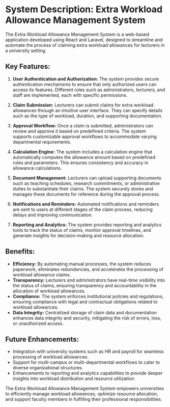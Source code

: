 # System Description: Extra Workload Allowance Management System

The Extra Workload Allowance Management System is a web-based application developed using React and Laravel, designed to streamline and automate the process of claiming extra workload allowances for lecturers in a university setting.

## Key Features:

1. **User Authentication and Authorization:** The system provides secure authentication mechanisms to ensure that only authorized users can access its features. Different roles such as administrators, lecturers, and staff are implemented, each with specific permissions.

2. **Claim Submission:** Lecturers can submit claims for extra workload allowances through an intuitive user interface. They can specify details such as the type of workload, duration, and supporting documentation.

3. **Approval Workflow:** Once a claim is submitted, administrators can review and approve it based on predefined criteria. The system supports customizable approval workflows to accommodate varying departmental requirements.

4. **Calculation Engine:** The system includes a calculation engine that automatically computes the allowance amount based on predefined rules and parameters. This ensures consistency and accuracy in allowance calculations.

5. **Document Management:** Lecturers can upload supporting documents such as teaching schedules, research commitments, or administrative duties to substantiate their claims. The system securely stores and manages these documents for reference during the approval process.

6. **Notifications and Reminders:** Automated notifications and reminders are sent to users at different stages of the claim process, reducing delays and improving communication.

7. **Reporting and Analytics:** The system provides reporting and analytics tools to track the status of claims, monitor approval timelines, and generate insights for decision-making and resource allocation.

## Benefits:

- **Efficiency:** By automating manual processes, the system reduces paperwork, eliminates redundancies, and accelerates the processing of workload allowance claims.
- **Transparency:** Lecturers and administrators have real-time visibility into the status of claims, ensuring transparency and accountability in the allocation of workload allowances.
- **Compliance:** The system enforces institutional policies and regulations, ensuring compliance with legal and contractual obligations related to workload allowances.
- **Data Integrity:** Centralized storage of claim data and documentation enhances data integrity and security, mitigating the risk of errors, loss, or unauthorized access.

## Future Enhancements:

- Integration with university systems such as HR and payroll for seamless processing of workload allowances.
- Support for multi-campus or multi-departmental workflows to cater to diverse organizational structures.
- Enhancements to reporting and analytics capabilities to provide deeper insights into workload distribution and resource utilization.

The Extra Workload Allowance Management System empowers universities to efficiently manage workload allowances, optimize resource allocation, and support faculty members in fulfilling their professional responsibilities.


